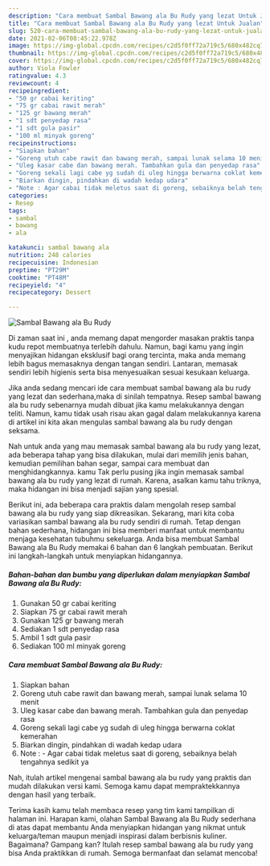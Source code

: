```yaml
---
description: "Cara membuat Sambal Bawang ala Bu Rudy yang lezat Untuk Jualan"
title: "Cara membuat Sambal Bawang ala Bu Rudy yang lezat Untuk Jualan"
slug: 520-cara-membuat-sambal-bawang-ala-bu-rudy-yang-lezat-untuk-jualan
date: 2021-02-06T08:45:22.978Z
image: https://img-global.cpcdn.com/recipes/c2d5f0ff72a719c5/680x482cq70/sambal-bawang-ala-bu-rudy-foto-resep-utama.jpg
thumbnail: https://img-global.cpcdn.com/recipes/c2d5f0ff72a719c5/680x482cq70/sambal-bawang-ala-bu-rudy-foto-resep-utama.jpg
cover: https://img-global.cpcdn.com/recipes/c2d5f0ff72a719c5/680x482cq70/sambal-bawang-ala-bu-rudy-foto-resep-utama.jpg
author: Viola Fowler
ratingvalue: 4.3
reviewcount: 4
recipeingredient:
- "50 gr cabai keriting"
- "75 gr cabai rawit merah"
- "125 gr bawang merah"
- "1 sdt penyedap rasa"
- "1 sdt gula pasir"
- "100 ml minyak goreng"
recipeinstructions:
- "Siapkan bahan"
- "Goreng utuh cabe rawit dan bawang merah, sampai lunak selama 10 menit"
- "Uleg kasar cabe dan bawang merah. Tambahkan gula dan penyedap rasa"
- "Goreng sekali lagi cabe yg sudah di uleg hingga berwarna coklat kemerahan"
- "Biarkan dingin, pindahkan di wadah kedap udara"
- "Note : Agar cabai tidak meletus saat di goreng, sebaiknya belah tengahnya sedikit ya"
categories:
- Resep
tags:
- sambal
- bawang
- ala

katakunci: sambal bawang ala 
nutrition: 248 calories
recipecuisine: Indonesian
preptime: "PT29M"
cooktime: "PT48M"
recipeyield: "4"
recipecategory: Dessert

---
```



![Sambal Bawang ala Bu Rudy](https://img-global.cpcdn.com/recipes/c2d5f0ff72a719c5/680x482cq70/sambal-bawang-ala-bu-rudy-foto-resep-utama.jpg)

Di zaman  saat ini , anda memang dapat mengorder masakan praktis tanpa kudu repot membuatnya terlebih dahulu. Namun, bagi kamu yang ingin menyajikan hidangan eksklusif bagi orang tercinta, maka anda memang lebih bagus memasaknya dengan tangan sendiri. Lantaran, memasak sendiri lebih higienis serta bisa menyesuaikan sesuai kesukaan keluarga.

Jika anda sedang mencari ide cara membuat sambal bawang ala bu rudy yang lezat dan sederhana,maka di sinilah tempatnya. Resep sambal bawang ala bu rudy  sebenarnya mudah dibuat jika kamu melakukannya dengan teliti. Namun, kamu tidak usah risau akan gagal dalam melakukannya 
karena di artikel ini kita akan mengulas sambal bawang ala bu rudy dengan seksama.  



Nah untuk anda yang mau memasak sambal bawang ala bu rudy yang lezat, ada beberapa tahap yang bisa dilakukan, mulai dari memilih jenis bahan, kemudian pemilihan bahan segar, sampai cara membuat dan menghidangkannya. kamu Tak perlu pusing jika ingin memasak sambal bawang ala bu rudy yang lezat di rumah. Karena, asalkan kamu  tahu triknya, maka hidangan ini bisa menjadi sajian yang spesial.

Berikut ini, ada beberapa cara praktis  dalam mengolah resep sambal bawang ala bu rudy yang siap dikreasikan. Sekarang, mari kita coba variasikan sambal bawang ala bu rudy sendiri di rumah. Tetap dengan bahan sederhana, hidangan ini bisa memberi manfaat untuk membantu menjaga kesehatan tubuhmu sekeluarga. Anda bisa membuat Sambal Bawang ala Bu Rudy memakai 6 bahan dan 6 langkah pembuatan. Berikut ini langkah-langkah untuk menyiapkan hidangannya.

<!--inarticleads1-->

##### Bahan-bahan dan bumbu yang diperlukan dalam menyiapkan Sambal Bawang ala Bu Rudy:

1. Gunakan 50 gr cabai keriting
1. Siapkan 75 gr cabai rawit merah
1. Gunakan 125 gr bawang merah
1. Sediakan 1 sdt penyedap rasa
1. Ambil 1 sdt gula pasir
1. Sediakan 100 ml minyak goreng




<!--inarticleads2-->

##### Cara membuat Sambal Bawang ala Bu Rudy:

1. Siapkan bahan
1. Goreng utuh cabe rawit dan bawang merah, sampai lunak selama 10 menit
1. Uleg kasar cabe dan bawang merah. Tambahkan gula dan penyedap rasa
1. Goreng sekali lagi cabe yg sudah di uleg hingga berwarna coklat kemerahan
1. Biarkan dingin, pindahkan di wadah kedap udara
1. Note : - Agar cabai tidak meletus saat di goreng, sebaiknya belah tengahnya sedikit ya




Nah, itulah artikel mengenai  sambal bawang ala bu rudy  yang praktis dan mudah dilakukan versi kami. Semoga kamu dapat mempraktekkannya dengan hasil yang terbaik. 

Terima kasih kamu telah membaca resep yang tim kami tampilkan di halaman ini. Harapan kami, olahan  Sambal Bawang ala Bu Rudy sederhana di atas dapat membantu Anda menyiapkan hidangan yang nikmat untuk keluarga/teman maupun menjadi inspirasi dalam berbisnis kuliner. Bagaimana? Gampang kan? Itulah resep sambal bawang ala bu rudy yang bisa Anda praktikkan di rumah. Semoga bermanfaat dan selamat mencoba!

